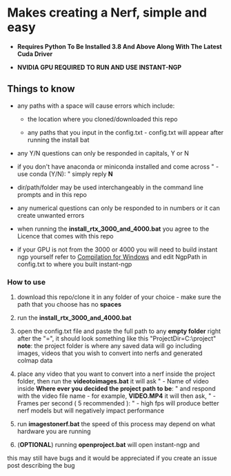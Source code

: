 # **Makes creating a Nerf, simple and easy**

- **Requires Python To Be Installed 3.8 And Above Along With The Latest Cuda Driver**

-  **NVIDIA GPU REQUIRED TO RUN AND USE INSTANT-NGP**

## **Things to know**
- any paths with a space will cause errors which include:
  - the location where you cloned/downloaded this repo
    
  - any paths that you input in the config.txt - config.txt will appear after running the install bat
    
- any Y/N questions can only be responded in capitals, Y or N
  
- if you don't have anaconda or miniconda installed and come across " - use conda (Y/N): " simply reply **N**
  
- dir/path/folder may be used interchangeably in the command line prompts and in this repo
  
- any numerical questions can only be responded to in numbers or it can create unwanted errors
  
- when running the **install_rtx_3000_and_4000.bat** you agree to the Licence that comes with this repo
  
- if your GPU is not from the 3000 or 4000 you will need to build instant ngp yourself refer to [Compilation for Windows](https://github.com/NVlabs/instant-ngp#compilation:~:text=Compilation,config%20RelWithDebInfo%20%2Dj) and edit NgpPath in config.txt to where you built instant-ngp


### **How to use**
1. download this repo/clone it in any folder of your choice - make sure the path that you choose has no **spaces**
   
2. run the **install_rtx_3000_and_4000.bat**
   
3. open the config.txt file and paste the full path to any **empty folder** right after the "=", it should look something like this "ProjectDir=C:\project" **note**: the project folder is where any saved data will go including images, videos that you wish to convert into nerfs and generated colmap data
   
4. place any video that you want to convert into a nerf inside the project folder, then run the **videotoimages.bat** it will ask " - Name of video inside **Where ever you decided the project path to be**: " and respond with the video file name - for example, **VIDEO.MP4** it will then ask, " - Frames per second ( 5 recommended ): " - high fps will produce better nerf models but will negatively impact performance
   
5. run **imagestonerf.bat** the speed of this process may depend on what hardware you are running
    
6. (**OPTIONAL**) running **openproject.bat** will open instant-ngp and 

this may still have bugs and it would be appreciated if you create an issue post describing the bug 

